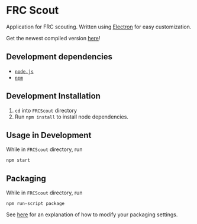 # FRC Scout
Application for FRC scouting. Written using [Electron](http://electron.atom.io/) for easy customization.

Get the newest compiled version [here](releases)!

## Development dependencies
* [`node.js`](https://nodejs.org)
* [`npm`](https://npmjs.com)

## Development Installation
1. `cd` into `FRCScout` directory
2. Run `npm install` to install node dependencies.

## Usage in Development
While in `FRCScout` directory, run

    npm start

## Packaging
While in `FRCScout` directory, run

    npm run-script package

See [here](https://github.com/electron-userland/electron-packager#readme) for an explanation of how to modify your packaging settings.